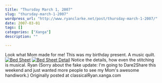 ```yaml
---
title: "Thursday March 1, 2007"
slug: "thursday-march-1-2007"
wordpress_url: "http://www.ryanclarke.net/post/thursday-march-1-2007/"
date: 2007-03-01
tags: []
categories: ["Xanga"]
description: ""

---
```


Look what Mom made for me!
This was my birthday present. A music quilt.
[![](http://x2d.xanga.com/c4bd7a5a77334109659815/b77931687.jpg "Bed Sheet")](http://photo.xanga.com/classicalRyan/2dc4b109659815/photo.html)
 [![](http://x88.xanga.com/77ed432121532109659832/b77931702.jpg "Bed Sheet Detail")](http://photo.xanga.com/classicalRyan/8877e109659832/photo.html)
Notice the details, how even the stitching is musical.
Ryan
(Sorry about the fake update: I'm going to Dare2Share this weekend and just wanted more people to see my Mom's awesome handiwork.)
Originally posted at classicalRyan.xanga.com
